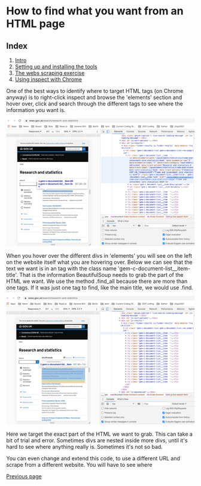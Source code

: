# How to find what you want from an HTML page

## Index
  1. [Intro](https://github.com/jdm79/basic-bs4/blob/main/1-web-scraping-intro.md)
  2. [Setting up and installing the tools](https://github.com/jdm79/basic-bs4/blob/main/2-web-scraping-set-up.md)
  3. [The webs scraping exercise](https://github.com/jdm79/basic-bs4/blob/main/3-web-scraping-exercise-1.md)
  4. [Using inspect with Chrome](https://github.com/jdm79/basic-bs4/blob/main/4-web-scraping-using-inspect.md)

One of the best ways to identify where to target HTML tags (on Chrome anyway) is to right-click inspect
and browse the 'elements' section and hover over, click and search through the different tags to see where
the information you want is. 

![alt text](https://github.com/jdm79/basic-bs4/blob/main/img/inspect-2.png?raw=true)



When you hover over the different divs in 'elements' you will see on the left on the website itself 
what you are hovering over. Below we can see that the text we want is in an <a> tag with the class name 'gem-c-document-list__item-title'. That is the information BeautifulSoup needs to grab the part of the HTML we want. We use the method .find_all because there are more than one tags. If it was just one tag to find, like the main title, we would use .find. 

![alt text](https://github.com/jdm79/basic-bs4/blob/main/img/inspect-3.png?raw=true)



Here we target the exact part of the HTML we want to grab. This can take a bit of trial and error. Sometimes divs are nested inside more divs, until it's hard to see where anything really is. Sometimes it's not so bad.

You can even change and extend this code, to use a different URL and scrape from a different website. You will have to see where 


[Previous page](https://github.com/jdm79/basic-bs4/blob/main/3-web-scraping-exercise-1.md)